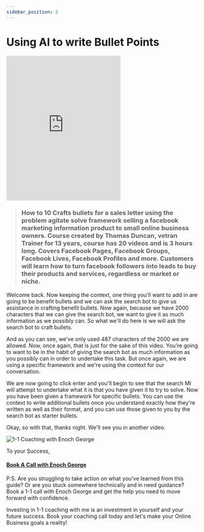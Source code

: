 ```yaml
---
sidebar_position: 5
---
```

# Using AI to write Bullet Points

<iframe class="is-fullwidth" height="380" src="https://www.youtube.com/embed/PnIEGui1ZVc" title="YouTube video player" frameborder="0" allow="accelerometer; autoplay; clipboard-write; encrypted-media; gyroscope; picture-in-picture; web-share" allowfullscreen="allowfullscreen"></iframe>


>  ### How to 10 Crafts bullets for a sales letter using the problem agitate solve framework selling a facebook marketing information product to small online business owners. Course created by Thomas Duncan, vetran Trainer for 13 years, course has 20 videos and is 3 hours long. Covers Facebook Pages, Facebook Groups, Facebook Lives, Facebook Profiles and more. Customers will learn how to turn facebook followers into leads to buy their products and services, regardless or market or niche. 

Welcome back. Now keeping the context, one thing you'll want to add in are going to be benefit bullets and we can ask the search bot to give us assistance in crafting benefit bullets. Now again, because we have 2000 characters that we can give the search bot, we want to give it as much information as we possibly can. So what we'll do here is we will ask the search bot to craft bullets.

And as you can see, we've only used 487 characters of the 2000 we are allowed. Now, once again, that is just for the sake of this video. You're going to want to be in the habit of giving the search bot as much information as you possibly can in order to undertake this task. But once again, we are using a specific framework and we're using the context for our conversation.

We are now going to click enter and you'll begin to see that the search MI will attempt to undertake what it is that you have given it to try to solve. Now you have been given a framework for specific bullets. You can use the context to write additional bullets once you understand exactly how they're written as well as their format, and you can use those given to you by the search bot as starter bullets.

Okay, so with that, thanks night. We'll see you in another video.

![1-1 Coaching with Enoch George](https://trafficbingoassets.s3.us-east-2.amazonaws.com/enochgeorge120x120.jpeg)

To your Success, 

#### [Book A Call with Enoch George](https://buildbusiness.online/courses/youtube-secrets/)  

P.S. Are you struggling to take action on what you've learned from this guide? Or are you stuck somewhere technically and in need guidance? Book a 1-1 call with Enoch George and get the help you need to move forward with confidence.

Investing in 1-1 coaching with me is an investment in yourself and your future success. Book your coaching call today and let's make your Online Business goals a reality!


